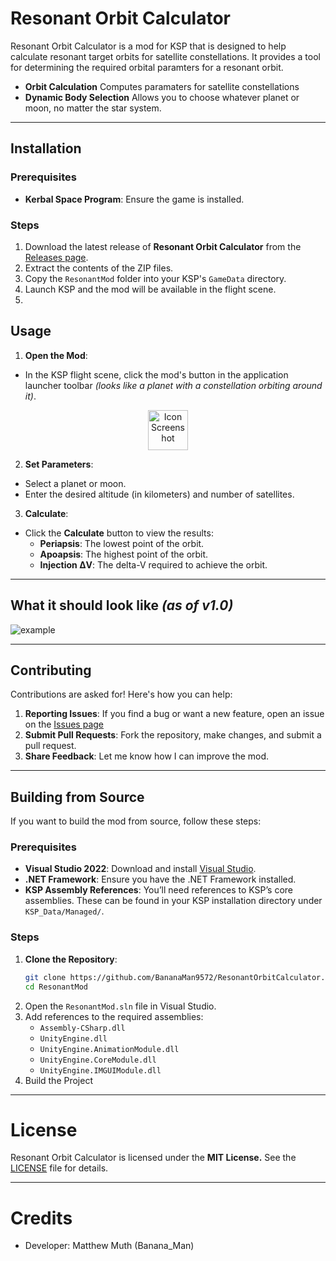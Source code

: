 # Resonant Orbit Calculator

Resonant Orbit Calculator is a mod for KSP that is designed to help calculate resonant target orbits for satellite constellations. It provides a tool for determining the required orbital paramters for a resonant orbit.

- **Orbit Calculation** Computes paramaters for satellite constellations
- **Dynamic Body Selection** Allows you to choose whatever planet or moon, no matter the star system.

---

## Installation

### Prerequisites
- **Kerbal Space Program**: Ensure the game is installed.

### Steps
1. Download the latest release of **Resonant Orbit Calculator** from the [Releases page](https://github.com/BananaMan9572/ResonantOrbitCalculator/releases).
2. Extract the contents of the ZIP files.
3. Copy the `ResonantMod` folder into your KSP's `GameData` directory.
4. Launch KSP and the mod will be available in the flight scene.
5. 
## Usage
1. **Open the Mod**:
- In the KSP flight scene, click the mod's button in the application launcher toolbar *(looks like a planet with a constellation orbiting around it)*.


<div align="center">
  <img src="https://github.com/user-attachments/assets/87614a2b-8aca-42e2-bd34-c55e6171c9ce" alt="Icon Screenshot" width="64">
</div>


2. **Set Parameters**:
- Select a planet or moon.
- Enter the desired altitude (in kilometers) and number of satellites.

3. **Calculate**:
- Click the **Calculate** button to view the results:
  - **Periapsis**: The lowest point of the orbit.
  - **Apoapsis**: The highest point of the orbit.
  - **Injection ΔV**: The delta-V required to achieve the orbit.

---

## What it should look like _(as of v1.0)_

![example](https://github.com/user-attachments/assets/04335942-e753-4f72-a3c7-308dab594118)

---

## Contributing
Contributions are asked for! Here's how you can help:
1. **Reporting Issues**: If you find a bug or want a new feature, open an issue on the [Issues page](https://github.com/BananaMan9572/ResonantOrbitCalculator/issues)
2. **Submit Pull Requests**: Fork the repository, make changes, and submit a pull request.
3. **Share Feedback**: Let me know how I can improve the mod.

---

## Building from Source

If you want to build the mod from source, follow these steps:

### Prerequisites
- **Visual Studio 2022**: Download and install [Visual Studio](https://visualstudio.microsoft.com/).
- **.NET Framework**: Ensure you have the .NET Framework installed.
- **KSP Assembly References**: You’ll need references to KSP’s core assemblies. These can be found in your KSP installation directory under `KSP_Data/Managed/`.

### Steps
1. **Clone the Repository**:
   ```bash
   git clone https://github.com/BananaMan9572/ResonantOrbitCalculator.git
   cd ResonantMod
   ```
2. Open the `ResonantMod.sln` file in Visual Studio.
3. Add references to the required assemblies:
   - `Assembly-CSharp.dll`
   - `UnityEngine.dll`
   - `UnityEngine.AnimationModule.dll`
   - `UnityEngine.CoreModule.dll`
   - `UnityEngine.IMGUIModule.dll`
4. Build the Project

--- 

# License
Resonant Orbit Calculator is licensed under the **MIT License.** See the [LICENSE](https://github.com/BananaMan9572/ResonantOrbitCalculator/blob/master/LICENSE.txt) file for details.

---

# Credits

- Developer: Matthew Muth (Banana_Man)


